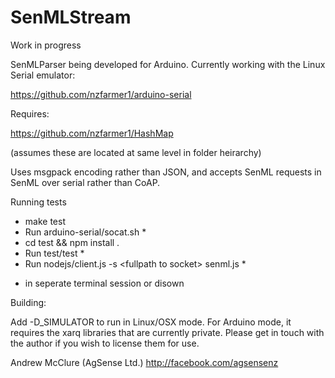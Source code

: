 # SenMLStream

Work in progress

SenMLParser being developed for Arduino. Currently working with the Linux Serial emulator:

https://github.com/nzfarmer1/arduino-serial

Requires:

https://github.com/nzfarmer1/HashMap

(assumes these are located at same level in folder heirarchy)

Uses msgpack encoding rather than JSON, and accepts SenML requests in SenML over serial rather than CoAP.

Running tests

- make test
- Run arduino-serial/socat.sh *
- cd  test && npm install .
- Run test/test  *
- Run nodejs/client.js -s &lt;fullpath to socket&gt; senml.js *

* in seperate terminal session or disown

Building:

Add -D_SIMULATOR to run in Linux/OSX mode.  For Arduino mode, it requires the xarq libraries that are currently private.  Please get in touch with the author if you wish to license them for use.

Andrew McClure (AgSense Ltd.) http://facebook.com/agsensenz





  



